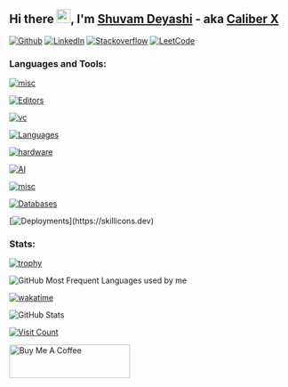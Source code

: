 [github]: https://github.com/Caliber-X/
[linkedin]: https://www.linkedin.com/in/shuvamdeyashi/
[stackoverflow]: https://stackoverflow.com/users/18334720/caliber-x/
[leetcode]: https://leetcode.com/Caliber_X/
[wakatime]: https://wakatime.com/@Caliber_X

## Hi there <img src="https://media.giphy.com/media/hvRJCLFzcasrR4ia7z/giphy.gif" width="25px">, I'm [Shuvam Deyashi][linkedin] - aka [Caliber X][github]

[![Github](https://img.shields.io/badge/GitHub-%2312100E.svg?&style=for-the-badge&logo=Github&logoColor=white)][github]
[![LinkedIn](https://img.shields.io/badge/linkedin-%230077B5.svg?&style=for-the-badge&logo=linkedin&logoColor=white)][linkedin]
[![Stackoverflow](https://img.shields.io/badge/stack%20overflow-FE7A16?logo=stack-overflow&logoColor=white&style=for-the-badge)][stackoverflow]
[![LeetCode](https://img.shields.io/badge/dynamic/json?style=for-the-badge&labelColor=black&color=%23ffa116&label=&query=solvedOverTotal&url=https%3A%2F%2Fleetcode-badge.vercel.app%2Fapi%2Fusers%2FCaliber_X&logo=leetcode&logoColor=yellow)][leetcode]

### Languages and Tools:

[![misc](https://skillicons.dev/icons?i=windows,ubuntu,bash)](https://skillicons.dev)

[![Editors](https://skillicons.dev/icons?i=vscode,visualstudio,pycharm)](https://skillicons.dev)

[![vc](https://skillicons.dev/icons?i=git,github,azure,bitbucket,githubactions)](https://skillicons.dev)

[![Languages](https://skillicons.dev/icons?i=python,c,cpp,go)](https://skillicons.dev)

[![hardware](https://skillicons.dev/icons?i=arduino,raspberrypi)](https://skillicons.dev)

[![AI](https://skillicons.dev/icons?i=tensorflow,pytorch)](https://skillicons.dev)

[![misc](https://skillicons.dev/icons?i=anaconda,opencv,qt)](https://skillicons.dev)

[![Databases](https://skillicons.dev/icons?i=redis,mongodb,mysql,postgres)](https://skillicons.dev)

[![Deployments](https://skillicons.dev/icons?i=docker,kubernetes,)](https://skillicons.dev)


### Stats:

[![trophy](https://github-profile-trophy.vercel.app/?username=Caliber-X&theme=onedark)](https://github.com/ryo-ma/github-profile-trophy)

![GitHub Most Frequent Languages used by me](https://github-readme-stats.vercel.app/api/top-langs?username=Caliber-X&layout=compact&show_icons=true&include_all_commits=true&border_color=2e4058&theme=onedark)

[![wakatime](https://wakatime.com/badge/user/c663a798-c033-42db-96bd-0ed4ba7a9473.svg)][wakatime]

![GitHub Stats](https://github-readme-stats.vercel.app/api?username=Caliber-X&show_icons=true&include_all_commits=true&border_color=2e4058&theme=onedark)

[![Visit Count](https://visitcount.itsvg.in/api?id=Caliber-X&label=Profile%20Views&color=12&icon=0&pretty=false)](https://visitcount.itsvg.in)

<a href="https://www.buymeacoffee.com/Caliber_X" target="_blank"><img src="https://cdn.buymeacoffee.com/buttons/v2/default-orange.png" alt="Buy Me A Coffee" style="height: 60px !important;width: 217px !important;" ></a>

